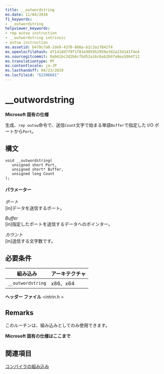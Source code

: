 ```yaml
---
title: __outwordstring
ms.date: 11/04/2016
f1_keywords:
- __outwordstring
helpviewer_keywords:
- rep outsw instruction
- __outwordstring intrinsic
- outsw instruction
ms.assetid: b470c7a0-1de9-4370-886a-b2c3a1f842f4
ms.openlocfilehash: d7141dd7f9f1f81e905952959e392a23d141f4e4
ms.sourcegitcommit: 0ab61bc3d2b6cfbd52a16c6ab2b97a8ea1864f12
ms.translationtype: MT
ms.contentlocale: ja-JP
ms.lasthandoff: 04/23/2019
ms.locfileid: "62396601"
---
```

# <a name="outwordstring"></a>__outwordstring

**Microsoft 固有の仕様**

生成、`rep outsw`命令で、送信`Count`文字で始まる単語`Buffer`で指定した I/O ポートから`Port`。

## <a name="syntax"></a>構文

```
void __outwordstring(
   unsigned short Port,
   unsigned short* Buffer,
   unsigned long Count
);
```

#### <a name="parameters"></a>パラメーター

*ポート*<br/>
[in]データを送信するポート。

*Buffer*<br/>
[in]指定したポートを送信するデータへのポインター。

*カウント*<br/>
[in]送信する文字数です。

## <a name="requirements"></a>必要条件

|組み込み|アーキテクチャ|
|---------------|------------------|
|`__outwordstring`|x86、x64|

**ヘッダー ファイル** \<intrin.h >

## <a name="remarks"></a>Remarks

このルーチンは、組み込みとしてのみ使用できます。

**Microsoft 固有の仕様はここまで**

## <a name="see-also"></a>関連項目

[コンパイラの組み込み](../intrinsics/compiler-intrinsics.md)